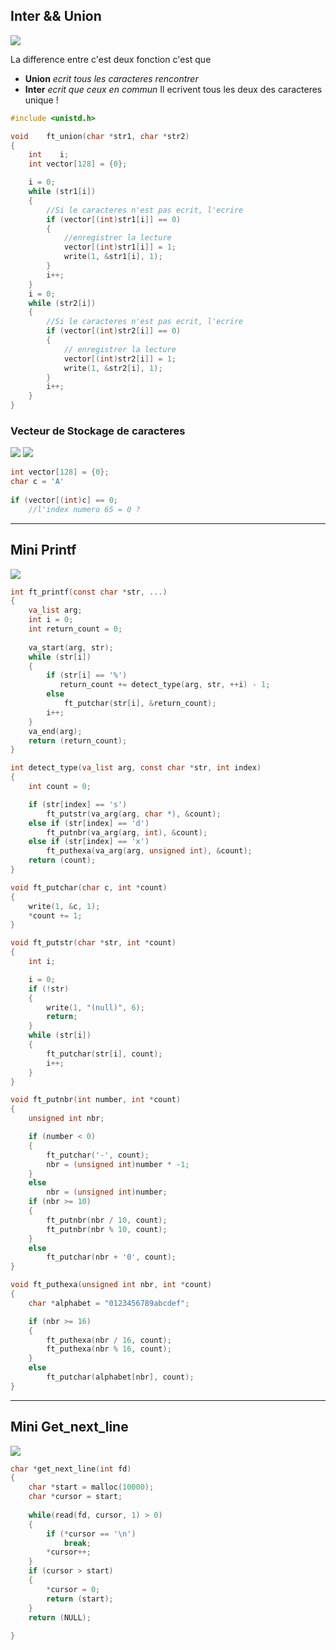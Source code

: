 ## **Inter && Union**
![](https://i.imgur.com/xyNtrbQ.png)

La difference entre c'est deux fonction c'est que 
- **Union** *ecrit tous les caracteres rencontrer* 
- **Inter** *ecrit que ceux en commun* 
Il ecrivent tous les deux des caracteres unique !

~~~C
#include <unistd.h>

void    ft_union(char *str1, char *str2)
{
    int    i;
    int vector[128] = {0};

    i = 0;
    while (str1[i])
    {
        //Si le caracteres n'est pas ecrit, l'ecrire
        if (vector[(int)str1[i]] == 0)
        {
            //enregistrer la lecture
            vector[(int)str1[i]] = 1;
            write(1, &str1[i], 1);
        }
        i++;
    }
    i = 0;
    while (str2[i])
    {
        //Si le caracteres n'est pas ecrit, l'ecrire
        if (vector[(int)str2[i]] == 0)
        {
            // enregistrer la lecture
            vector[(int)str2[i]] = 1;
            write(1, &str2[i], 1);
        }
        i++;
    }
}
~~~
### **Vecteur de Stockage de caracteres** 
![](https://i.imgur.com/FIxl9qR.png)
![](https://i.imgur.com/aQKiJ53.png)
~~~C
int vector[128] = {0};
char c = 'A'
	
if (vector[(int)c] == 0;
	//l'index numero 65 = 0 ?
~~~
***
## **Mini Printf**
![](https://i.imgur.com/93Hug3n.png)

~~~C
int ft_printf(const char *str, ...)
{
    va_list arg;
    int i = 0;
    int return_count = 0;
    
    va_start(arg, str);
    while (str[i])
    {
        if (str[i] == '%')
           return_count += detect_type(arg, str, ++i) - 1;
        else
            ft_putchar(str[i], &return_count);
        i++;
    }
    va_end(arg);
    return (return_count);
}
~~~

~~~C
int detect_type(va_list arg, const char *str, int index)
{
    int count = 0;

    if (str[index] == 's')
        ft_putstr(va_arg(arg, char *), &count);
    else if (str[index] == 'd')
        ft_putnbr(va_arg(arg, int), &count);
    else if (str[index] == 'x')
        ft_puthexa(va_arg(arg, unsigned int), &count);
    return (count);
}

void ft_putchar(char c, int *count)
{
    write(1, &c, 1);
    *count += 1;
}

void ft_putstr(char *str, int *count)
{
    int i;

    i = 0;
    if (!str)
    {
        write(1, "(null)", 6);
        return;
    }
    while (str[i])
    {
        ft_putchar(str[i], count);
        i++;
    }
}

void ft_putnbr(int number, int *count)
{
    unsigned int nbr;

    if (number < 0)
    {
        ft_putchar('-', count);
        nbr = (unsigned int)number * -1;
    }
    else
        nbr = (unsigned int)number;
    if (nbr >= 10)
    {
        ft_putnbr(nbr / 10, count);
        ft_putnbr(nbr % 10, count);
    }
    else 
        ft_putchar(nbr + '0', count);
}

void ft_puthexa(unsigned int nbr, int *count)
{
    char *alphabet = "0123456789abcdef";

    if (nbr >= 16)
    {
        ft_puthexa(nbr / 16, count);
        ft_puthexa(nbr % 16, count);
    }
    else 
        ft_putchar(alphabet[nbr], count);
}
~~~
***
## **Mini Get_next_line**

![](https://i.imgur.com/FlAh9cJ.png)

~~~C
char *get_next_line(int fd)
{
    char *start = malloc(10000);
    char *cursor = start;
    
    while(read(fd, cursor, 1) > 0)
    {
        if (*cursor == '\n')
            break;
        *cursor++;
    }
    if (cursor > start)
    {
        *cursor = 0;
        return (start);
    }
    return (NULL);
    
}
~~~